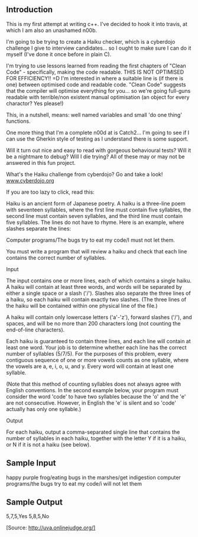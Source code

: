 Introduction
-------------
This is my first attempt at writing c++.
I've decided to hook it into travis, at which I am also an unashamed n00b.

I'm going to be trying to create a Haiku checker, which is a cyberdojo challenge I give to interview candidates... so I ought to make sure I can do it myself (I've done it once before in plain C).

I'm trying to use lessons learned from reading the first chapters of "Clean Code" - specifically, making the code readable. THIS IS NOT OPTIMISED FOR EFFICIENCY!! =D I'm interested in where a suitable line is (if there is one) between optimised code and readable code. "Clean Code" suggests that the compiler will optimise everything for you... so we're going full-guns readable with terrible/non existent manual optimisation (an object for every charactor? Yes please!)

This, in a nutshell, means: well named variables and small 'do one thing' functions.

One more thing that I'm a complete n00d at is Catch2... I'm going to see if I can use the Gherkin style of testing as I understand there is some support.

Will it turn out nice and easy to read with gorgeous behavioural tests? Will it be a nightmare to debug? Will I die trying?
All of these may or may not be answered in this fun project.

What's the Haiku challenge from cyberdojo? Go and take a look! www.cyberdojo.org

If you are too lazy to click, read this:

Haiku is an ancient form of Japanese poetry. A haiku
is a three-line poem with seventeen syllables, where
the first line must contain five syllables, the second
line must contain seven syllables, and the third line
must contain five syllables. The lines do not have to
rhyme. Here is an example, where slashes separate the
lines:

Computer programs/The bugs try to eat my code/I must
not let them.


You must write a program that will review a haiku and
check that each line contains the correct number of
syllables.

Input

The input contains one or more lines, each of which
contains a single haiku. A haiku will contain at least
three words, and words will be separated by either a
single space or a slash ('/'). Slashes also separate
the three lines of a haiku, so each haiku will contain
exactly two slashes. (The three lines of the haiku will
be contained within one physical line of the file.)

A haiku will contain only lowercase letters ('a'-'z'),
forward slashes ('/'), and spaces, and will be no more
than 200 characters long (not counting the end-of-line
characters).

Each haiku is guaranteed to contain three lines, and
each line will contain at least one word. Your job is
to determine whether each line has the correct number
of syllables (5/7/5). For the purposes of this problem,
every contiguous sequence of one or more vowels counts
as one syllable, where the vowels are
a, e, i, o, u, and y. Every word will contain at least
one syllable.

(Note that this method of counting syllables does not
always agree with English conventions. In the second
example below, your program must consider the word
'code' to have two syllables because the 'o' and the
'e' are not consecutive. However, in English the 'e'
is silent and so 'code' actually has only one syllable.)

Output

For each haiku, output a comma-separated single line
that contains the number of syllables in each haiku,
together with the letter Y if it is a haiku, or N if
it is not a haiku (see below).


Sample Input
------------
happy purple frog/eating bugs in the marshes/get indigestion
computer programs/the bugs try to eat my code/i will not let them

Sample Output
-------------
5,7,5,Yes
5,8,5,No


[Source: http://uva.onlinejudge.org/]
   